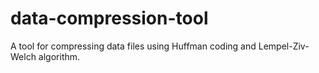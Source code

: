 # data-compression-tool
A tool for compressing data files using Huffman coding and Lempel-Ziv-Welch algorithm.
